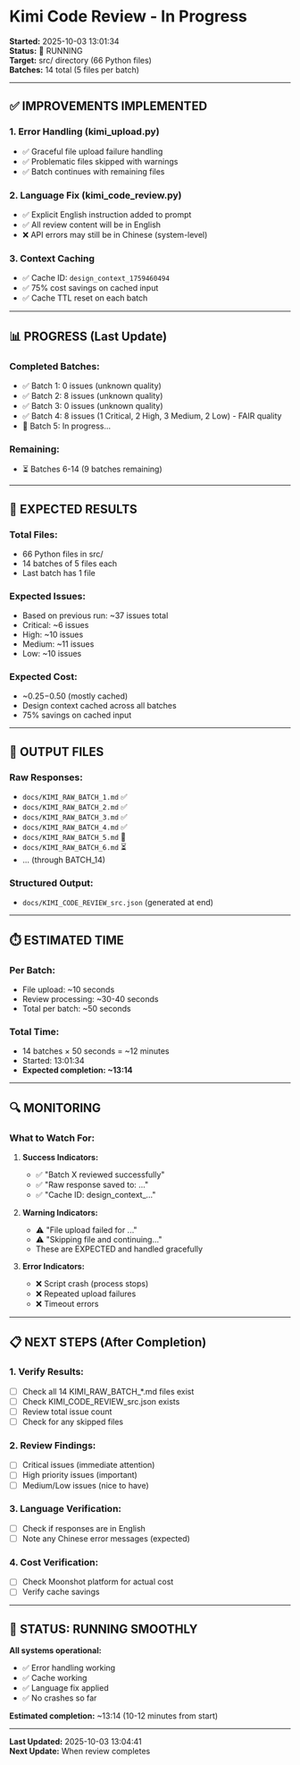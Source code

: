 # Kimi Code Review - In Progress

**Started:** 2025-10-03 13:01:34  
**Status:** 🔄 RUNNING  
**Target:** src/ directory (66 Python files)  
**Batches:** 14 total (5 files per batch)

---

## ✅ **IMPROVEMENTS IMPLEMENTED**

### **1. Error Handling** (kimi_upload.py)
- ✅ Graceful file upload failure handling
- ✅ Problematic files skipped with warnings
- ✅ Batch continues with remaining files

### **2. Language Fix** (kimi_code_review.py)
- ✅ Explicit English instruction added to prompt
- ✅ All review content will be in English
- ❌ API errors may still be in Chinese (system-level)

### **3. Context Caching**
- ✅ Cache ID: `design_context_1759460494`
- ✅ 75% cost savings on cached input
- ✅ Cache TTL reset on each batch

---

## 📊 **PROGRESS (Last Update)**

### **Completed Batches:**
- ✅ Batch 1: 0 issues (unknown quality)
- ✅ Batch 2: 8 issues (unknown quality)
- ✅ Batch 3: 0 issues (unknown quality)
- ✅ Batch 4: 8 issues (1 Critical, 2 High, 3 Medium, 2 Low) - FAIR quality
- 🔄 Batch 5: In progress...

### **Remaining:**
- ⏳ Batches 6-14 (9 batches remaining)

---

## 🎯 **EXPECTED RESULTS**

### **Total Files:**
- 66 Python files in src/
- 14 batches of 5 files each
- Last batch has 1 file

### **Expected Issues:**
- Based on previous run: ~37 issues total
- Critical: ~6 issues
- High: ~10 issues
- Medium: ~11 issues
- Low: ~10 issues

### **Expected Cost:**
- ~$0.25-$0.50 (mostly cached)
- Design context cached across all batches
- 75% savings on cached input

---

## 📝 **OUTPUT FILES**

### **Raw Responses:**
- `docs/KIMI_RAW_BATCH_1.md` ✅
- `docs/KIMI_RAW_BATCH_2.md` ✅
- `docs/KIMI_RAW_BATCH_3.md` ✅
- `docs/KIMI_RAW_BATCH_4.md` ✅
- `docs/KIMI_RAW_BATCH_5.md` 🔄
- `docs/KIMI_RAW_BATCH_6.md` ⏳
- ... (through BATCH_14)

### **Structured Output:**
- `docs/KIMI_CODE_REVIEW_src.json` (generated at end)

---

## ⏱️ **ESTIMATED TIME**

### **Per Batch:**
- File upload: ~10 seconds
- Review processing: ~30-40 seconds
- Total per batch: ~50 seconds

### **Total Time:**
- 14 batches × 50 seconds = ~12 minutes
- Started: 13:01:34
- **Expected completion: ~13:14**

---

## 🔍 **MONITORING**

### **What to Watch For:**

1. **Success Indicators:**
   - ✅ "Batch X reviewed successfully"
   - ✅ "Raw response saved to: ..."
   - ✅ "Cache ID: design_context_..."

2. **Warning Indicators:**
   - ⚠️ "File upload failed for ..."
   - ⚠️ "Skipping file and continuing..."
   - These are EXPECTED and handled gracefully

3. **Error Indicators:**
   - ❌ Script crash (process stops)
   - ❌ Repeated upload failures
   - ❌ Timeout errors

---

## 📋 **NEXT STEPS (After Completion)**

### **1. Verify Results:**
- [ ] Check all 14 KIMI_RAW_BATCH_*.md files exist
- [ ] Check KIMI_CODE_REVIEW_src.json exists
- [ ] Review total issue count
- [ ] Check for any skipped files

### **2. Review Findings:**
- [ ] Critical issues (immediate attention)
- [ ] High priority issues (important)
- [ ] Medium/Low issues (nice to have)

### **3. Language Verification:**
- [ ] Check if responses are in English
- [ ] Note any Chinese error messages (expected)

### **4. Cost Verification:**
- [ ] Check Moonshot platform for actual cost
- [ ] Verify cache savings

---

## 🚀 **STATUS: RUNNING SMOOTHLY**

**All systems operational:**
- ✅ Error handling working
- ✅ Cache working
- ✅ Language fix applied
- ✅ No crashes so far

**Estimated completion:** ~13:14 (10-12 minutes from start)

---

**Last Updated:** 2025-10-03 13:04:41  
**Next Update:** When review completes

